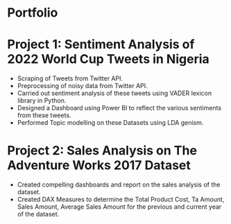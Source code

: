 # Portfolio

# Project 1: Sentiment Analysis of 2022 World Cup Tweets in Nigeria   
 * Scraping of Tweets from Twitter API.
 * Preprocessing of noisy data from Twitter API.
 * Carried out sentiment analysis of these tweets using VADER lexicon library in Python.
 * Designed a Dashboard using Power BI to reflect the various sentiments from these tweets.
 * Performed Topic modelling on these Datasets using LDA genism.

# Project 2: Sales Analysis on The Adventure Works 2017 Dataset
 * Created compelling dashboards and report on the sales analysis of the dataset.
 * Created DAX Measures to determine the Total Product Cost, Ta Amount, Sales Amount, Average Sales Amount for the previous and current 
   year of the dataset.
